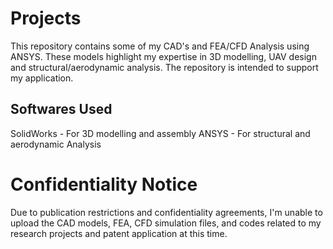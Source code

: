# Projects

This repository contains some of my CAD's and FEA/CFD Analysis using ANSYS. These models highlight my expertise in 3D modelling, UAV design and structural/aerodynamic analysis. The repository is intended to support my application.

## Softwares Used
SolidWorks - For 3D modelling and assembly
ANSYS - For structural and aerodynamic Analysis

# Confidentiality Notice  
Due to publication restrictions and confidentiality agreements, I'm unable to upload the CAD models, FEA, CFD simulation files, and codes related to my research projects and patent application at this time.
